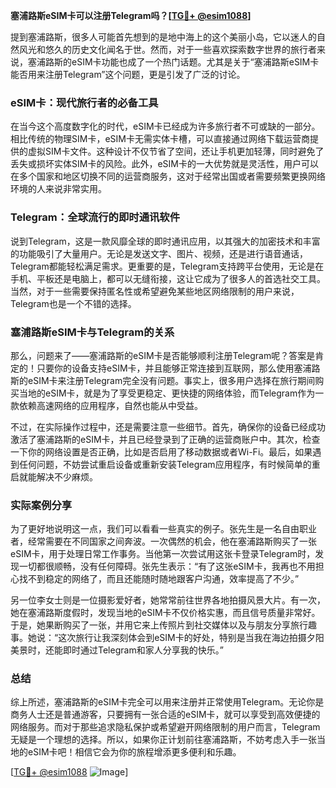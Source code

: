 **塞浦路斯eSIM卡可以注册Telegram吗？[[TG💪+ @esim1088](https://t.me/s/esim1088)]**

提到塞浦路斯，很多人可能首先想到的是地中海上的这个美丽小岛，它以迷人的自然风光和悠久的历史文化闻名于世。然而，对于一些喜欢探索数字世界的旅行者来说，塞浦路斯的eSIM卡功能也成了一个热门话题。尤其是关于“塞浦路斯eSIM卡能否用来注册Telegram”这个问题，更是引发了广泛的讨论。

### eSIM卡：现代旅行者的必备工具

在当今这个高度数字化的时代，eSIM卡已经成为许多旅行者不可或缺的一部分。相比传统的物理SIM卡，eSIM卡无需实体卡槽，可以直接通过网络下载运营商提供的虚拟SIM卡文件。这种设计不仅节省了空间，还让手机更加轻薄，同时避免了丢失或损坏实体SIM卡的风险。此外，eSIM卡的一大优势就是灵活性，用户可以在多个国家和地区切换不同的运营商服务，这对于经常出国或者需要频繁更换网络环境的人来说非常实用。

### Telegram：全球流行的即时通讯软件

说到Telegram，这是一款风靡全球的即时通讯应用，以其强大的加密技术和丰富的功能吸引了大量用户。无论是发送文字、图片、视频，还是进行语音通话，Telegram都能轻松满足需求。更重要的是，Telegram支持跨平台使用，无论是在手机、平板还是电脑上，都可以无缝衔接，这让它成为了很多人的首选社交工具。当然，对于一些需要保持匿名性或希望避免某些地区网络限制的用户来说，Telegram也是一个不错的选择。

### 塞浦路斯eSIM卡与Telegram的关系

那么，问题来了——塞浦路斯的eSIM卡是否能够顺利注册Telegram呢？答案是肯定的！只要你的设备支持eSIM卡，并且能够正常连接到互联网，那么使用塞浦路斯的eSIM卡来注册Telegram完全没有问题。事实上，很多用户选择在旅行期间购买当地的eSIM卡，就是为了享受更稳定、更快捷的网络体验，而Telegram作为一款依赖高速网络的应用程序，自然也能从中受益。

不过，在实际操作过程中，还是需要注意一些细节。首先，确保你的设备已经成功激活了塞浦路斯的eSIM卡，并且已经登录到了正确的运营商账户中。其次，检查一下你的网络设置是否正确，比如是否启用了移动数据或者Wi-Fi。最后，如果遇到任何问题，不妨尝试重启设备或重新安装Telegram应用程序，有时候简单的重启就能解决不少麻烦。

### 实际案例分享

为了更好地说明这一点，我们可以看看一些真实的例子。张先生是一名自由职业者，经常需要在不同国家之间奔波。一次偶然的机会，他在塞浦路斯购买了一张eSIM卡，用于处理日常工作事务。当他第一次尝试用这张卡登录Telegram时，发现一切都很顺畅，没有任何障碍。张先生表示：“有了这张eSIM卡，我再也不用担心找不到稳定的网络了，而且还能随时随地跟客户沟通，效率提高了不少。”

另一位李女士则是一位摄影爱好者，她常常前往世界各地拍摄风景大片。有一次，她在塞浦路斯度假时，发现当地的eSIM卡不仅价格实惠，而且信号质量非常好。于是，她果断购买了一张，并用它来上传照片到社交媒体以及与朋友分享旅行趣事。她说：“这次旅行让我深刻体会到eSIM卡的好处，特别是当我在海边拍摄夕阳美景时，还能即时通过Telegram和家人分享我的快乐。”

### 总结

综上所述，塞浦路斯的eSIM卡完全可以用来注册并正常使用Telegram。无论你是商务人士还是普通游客，只要拥有一张合适的eSIM卡，就可以享受到高效便捷的网络服务。而对于那些追求隐私保护或希望避开网络限制的用户而言，Telegram无疑是一个理想的选择。所以，如果你正计划前往塞浦路斯，不妨考虑入手一张当地的eSIM卡吧！相信它会为你的旅程增添更多便利和乐趣。

[[TG💪+ @esim1088](https://t.me/s/esim1088) ![Image](https://i.postimg.cc/4NQfJmqS/Snipaste-2025-05-13-00-14-12.png)]